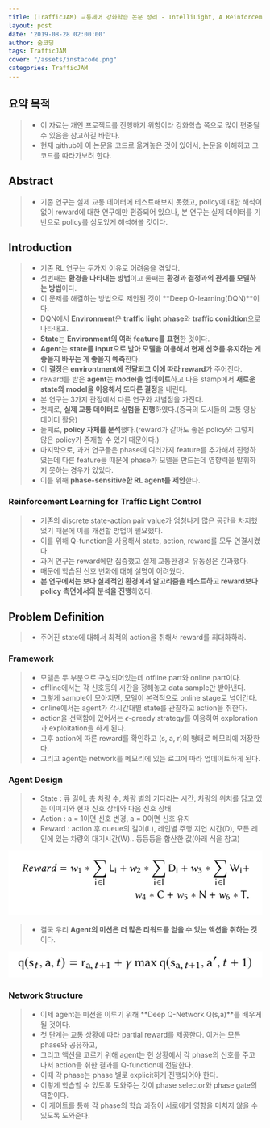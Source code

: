 ```yaml
---
title: (TrafficJAM) 교통제어 강화학습 논문 정리 - IntelliLight, A Reinforcement Learning Approach for Intelligent Traffic Light Control by Hua Wei(2018)
layout: post
date: '2019-08-28 02:00:00'
author: 줌코딩
tags: TrafficJAM
cover: "/assets/instacode.png"
categories: TrafficJAM
---
```


## 요약 목적

>* 이 자료는 개인 프로젝트를 진행하기 위함이라 강화학습 쪽으로 많이 편중될 수 있음을 참고하길 바란다.
>* 현재 github에 이 논문을 코드로 옮겨놓은 것이 있어서, 논문을 이해하고 그 코드를 따라가보려 한다.

## Abstract

>* 기존 연구는 실제 교통 데이터에 테스트해보지 못했고, policy에 대한 해석이 없이 reward에 대한 연구에만 편중되어 있으나, 본 연구는 실제 데이터를 기반으로 policy를 심도있게 해석해볼 것이다.

## Introduction

>* 기존 RL 연구는 두가지 이유로 어려움을 겪었다.
>* 첫번째는 **환경을 나타내는 방법**이고 둘째는 **환경과 결정과의 관계를 모델하는 방법**이다.
>* 이 문제를 해결하는 방법으로 제안된 것이 **Deep Q-learning(DQN)**이다.
>* DQN에서 **Environment**은 **traffic light phase**와 **traffic conidtion**으로 나타내고.
>* **State**는 **Environment의 여러 feature를 표현**한 것이다.
>* **Agent**는 **state를 input으로 받아 모델을 이용해서 현재 신호를 유지하는 게 좋을지 바꾸는 게 좋을지 예측**한다.
>* 이 **결정**은 **environtment에 전달되고 이에 따라 reward**가 주어진다.
>* reward를 받은 **agent**는 **model을 업데이트**하고 다음 stamp에서 **새로운 state와 model을 이용해서 또다른 결정**을 내린다.
>* 본 연구는 3가지 관점에서 다른 연구와 차별점을 가진다.
>* 첫째로, **실제 교통 데이터로 실험을 진행**하였다.(중국의 도시들의 교통 영상 데이터 활용)
>* 둘째로, **policy 자체를 분석**했다.(reward가 같아도 좋은 policy와 그렇지 않은 policy가 존재할 수 있기 때문이다.)
>* 마지막으로, 과거 연구들은 phase에 여러가지 feature를 추가해서 진행하였는데 다른 feature들 때문에 phase가 모델을 만드는데 영향력을 발휘하지 못하는 경우가 있었다.
>* 이를 위해 **phase-sensitive한 RL agent를 제안**한다.

### Reinforcement Learning for Traffic Light Control

>* 기존의 discrete state-action pair value가 엄청나게 많은 공간을 차지했었기 때문에 이를 개선할 방법이 필요했다.
>* 이를 위해 Q-function을 사용해서 state, action, reward를 모두 연결시켰다.
>* 과거 연구는 reward에만 집중했고 실제 교통환경의 유동성은 간과했다.
>* 때문에 학습된 신호 변화에 대해 설명이 어려웠다.
>* **본 연구에서는 보다 실제적인 환경에서 알고리즘을 테스트하고 reward보다 policy 측면에서의 분석을 진행**하였다.

## Problem Definition

>* 주어진 state에 대해서 최적의 action을 취해서 reward를 최대화하라.

### Framework

>* 모델은 두 부분으로 구성되어있는데 offline part와 online part이다.
>* offline에서는 각 신호등의 시간을 정해놓고 data sample만 받아낸다.
>* 그렇게 sample이 모아지면, 모델이 본격적으로 online stage로 넘어간다.
>* online에서는 agent가 각시간대별 state를 관찰하고 action을 취한다.
>* action을 선택함에 있어서는 $\epsilon$-greedy strategy를 이용하여 exploration과 exploitation을 하게 된다.
>* 그후 action에 따른 reward를 확인하고 (s, a, r)의 형태로 메모리에 저장한다.
>* 그리고 agent는 network를 메모리에 있는 로그에 따라 업데이트하게 된다.

### Agent Design

>* State : 큐 길이, 총 차량 수, 차량 별의 기다리는 시간, 차량의 위치를 담고 있는 이미지와 현재 신호 상태와 다음 신호 상태
>* Action : a = 1이면 신호 변경, a = 0이면 신호 유지
>* Reward : action 후 queue의 길이(L), 레인별 주행 지연 시간(D), 모든 레인에 있는 차량의 대기시간(W)...등등등을 합산한 값(아래 식을 참고)

![사진](/assets/TJ2-1.png)

>* 결국 우리 **Agent의 미션은 더 많은 리워드를 얻을 수 있는 액션을 취하는 것**이다.

![사진](/assets/TJ2-2.png)

### Network Structure

>* 이제 agent는 미션을 이루기 위해 **Deep Q-Network Q(s,a)**를 배우게 될 것이다.
>* 첫 단계는 교통 상황에 따라 partial reward를 제공한다. 이거는 모든 phase와 공유하고,
>* 그리고 액션을 고르기 위해 agent는 현 상황에서 각 phase의 신호를 주고 나서 action을 취한 결과를 Q-function에 전달한다.
>* 이때 각 phase는 phase 별로 explicit하게 진행되어야 한다.
>* 이렇게 학습할 수 있도록 도와주는 것이 phase selector와 phase gate의 역할이다.
>* 이 게이트를 통해 각 phase의 학습 과정이 서로에게 영향을 미치지 않을 수 있도록 도와준다.
